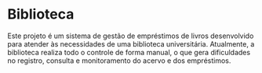 # Biblioteca
Este projeto é um sistema de gestão de empréstimos de livros desenvolvido para atender às necessidades de uma biblioteca universitária. Atualmente, a biblioteca realiza todo o controle de forma manual, o que gera dificuldades no registro, consulta e monitoramento do acervo e dos empréstimos. 

